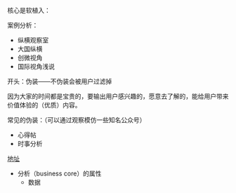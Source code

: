 核心是软植入：

案例分析：

- 纵横观察室
- 大国纵横
- 创微视角
- 国际视角浅说



开头：伪装——不伪装会被用户过滤掉

因为大家的时间都是宝贵的，要输出用户感兴趣的，愿意去了解的，能给用户带来价值体验的（优质）内容。

常见的伪装：（可以通过观察模仿一些知名公众号）

- 心得帖
- 时事分析

[地址](D:\X-mind_files\Writtings\分析.md)



- 分析（business core）的属性
  - 数据



